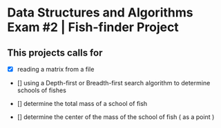 Data Structures and Algorithms Exam #2 | Fish-finder Project
========

This projects calls for
---

- [x] reading a matrix from a file

- [] using a Depth-first or Breadth-first search algorithm to determine schools of fishes

- [] determine the total mass of a school of fish

- [] determine the center of the mass of the school of fish ( as a point )
